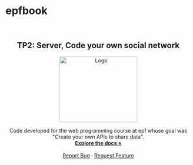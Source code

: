 # epfbook
<!-- PROJECT LOGO -->
<br />
<div align="center">
  <h2 align="center">TP2: Server, Code your own social network</h3>
  <a href="https://www.epf.fr/en">
    <img src="https://www.univ-reims.fr/etablissements-associes/media-images/11329/logo-epf-troyes.png" alt="Logo" width="211" height="179">
  </a>
  <p align="center">
    Code developed for the web programming course at epf whose goal was "Create your own APIs to share data".
    <br />
    <a href="https://github.com/Thibault-GILLARD/epfbook"><strong>Explore the docs »</strong></a>
    <br />
    <br />
    <a href="https://github.com/Thibault-GILLARD/epfbook/issues">Report Bug</a>
    ·
    <a href="https://github.com/Thibault-GILLARD/epfbook/issues">Request Feature</a>
  </p>
</div>
